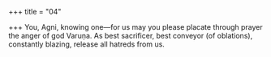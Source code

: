 +++
title = "04"

+++
You, Agni, knowing one—for us may you please placate through prayer  the anger of god Varuṇa. As best sacrificer, best conveyor (of oblations), constantly blazing,
release all hatreds from us.